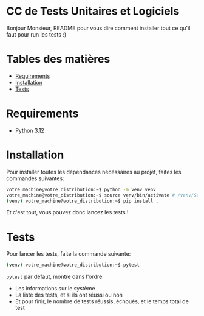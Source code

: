 <h1>CC de Tests Unitaires et Logiciels</h1>

Bonjour Monsieur, README pour vous dire comment installer tout ce qu'il faut pour run les tests :)

<h1>Tables des matières</h1>

- [Requirements](#requirements)
- [Installation](#installation)
- [Tests](#tests)

# Requirements

- Python 3.12

# Installation

Pour installer toutes les dépendances nécéssaires au projet, faites les commandes suivantes:
```bash
votre_machine@votre_distribution:~$ python -m venv venv
votre_machine@votre_distribution:~$ source venv/bin/activate # /venv/Scripts/activate sur Windows
(venv) votre_machine@votre_distribution:~$ pip install .
```

Et c'est tout, vous pouvez donc lancez les tests !

# Tests

Pour lancer les tests, faite la commande suivante:

```bash
(venv) votre_machine@votre_distribution:~$ pytest
```

`pytest` par défaut, montre dans l'ordre:
- Les informations sur le système
- La liste des tests, et si ils ont réussi ou non
- Et pour finir, le nombre de tests réussis, échoués, et le temps total de test